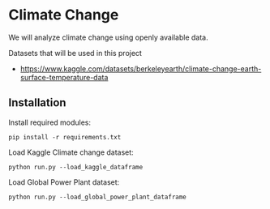 # Climate Change

We will analyze climate change using openly available data.

Datasets that will be used in this project
- https://www.kaggle.com/datasets/berkeleyearth/climate-change-earth-surface-temperature-data

## Installation

Install required modules: 
```
pip install -r requirements.txt
```

Load Kaggle Climate change dataset:
```
python run.py --load_kaggle_dataframe
```

Load Global Power Plant dataset:
```
python run.py --load_global_power_plant_dataframe
```
